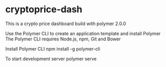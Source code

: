 # cryptoprice-dash
This is a crypto price dashboard build with polymer 2.0.0

Use the Polymer CLI to create an application template and install Polymer
The Polymer CLI requires Node.js, npm, Git and Bower

Install Polymer CLI
npm install -g polymer-cli

To start development server
polymer serve




